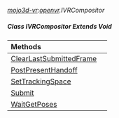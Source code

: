 _[mojo3d-vr](../../modules/mojo3d-vr/mojo3d-vr-module.md):[openvr](openvr:).IVRCompositor_
##### Class IVRCompositor Extends Void

| Methods | |
|:---|:---|
| [ClearLastSubmittedFrame](openvr-ivrcompositor-clearlastsubmittedframe.md) |  |
| [PostPresentHandoff](openvr-ivrcompositor-postpresenthandoff.md) |  |
| [SetTrackingSpace](openvr-ivrcompositor-settrackingspace.md) |  |
| [Submit](openvr-ivrcompositor-submit.md) |  |
| [WaitGetPoses](openvr-ivrcompositor-waitgetposes.md) |  |
